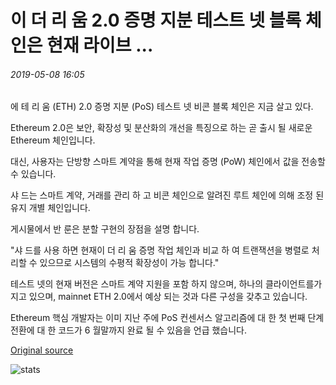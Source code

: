 # 이 더 리 움 2.0 증명 지분 테스트 넷 블록 체인은 현재 라이브 ...

###### 2019-05-08 16:05

에 테 리 움 (ETH) 2.0 증명 지분 (PoS) 테스트 넷 비콘 블록 체인은 지금 살고 있다.

Ethereum 2.0은 보안, 확장성 및 분산화의 개선을 특징으로 하는 곧 출시 될 새로운 Ethereum 체인입니다.

대신, 사용자는 단방향 스마트 계약을 통해 현재 작업 증명 (PoW) 체인에서 값을 전송할 수 있습니다.

샤 드는 스마트 계약, 거래를 관리 하 고 비콘 체인으로 알려진 루트 체인에 의해 조정 된 유지 개별 체인입니다.

게시물에서 반 룬은 분할 구현의 장점을 설명 합니다.

"샤 드를 사용 하면 현재이 더 리 움 증명 작업 체인과 비교 하 여 트랜잭션을 병렬로 처리할 수 있으므로 시스템의 수평적 확장성이 가능 합니다."

테스트 넷의 현재 버전은 스마트 계약 지원을 포함 하지 않으며, 하나의 클라이언트를가지고 있으며, mainnet ETH 2.0에서 예상 되는 것과 다른 구성을 갖추고 있습니다.

Ethereum 핵심 개발자는 이미 지난 주에 PoS 컨센서스 알고리즘에 대 한 첫 번째 단계 전환에 대 한 코드가 6 월말까지 완료 될 수 있음을 언급 했습니다.

[Original source](https://cointelegraph.com/news/an-ethereum-20-proof-of-stake-testnet-blockchain-is-now-live)

![stats](https://c.statcounter.com/11760860/0/a89fa40b/1/ "stats")